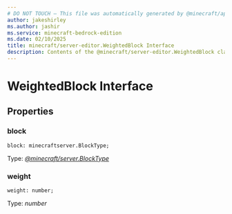 ```yaml
---
# DO NOT TOUCH — This file was automatically generated by @minecraft/api-docs-generator, to report problems file an issue at https://github.com/Mojang/minecraft-scripting-libraries
author: jakeshirley
ms.author: jashir
ms.service: minecraft-bedrock-edition
ms.date: 02/10/2025
title: minecraft/server-editor.WeightedBlock Interface
description: Contents of the @minecraft/server-editor.WeightedBlock class.
---
```

# WeightedBlock Interface

## Properties

### **block**
`block: minecraftserver.BlockType;`

Type: [*@minecraft/server.BlockType*](../../../scriptapi/minecraft/server/BlockType.md)

### **weight**
`weight: number;`

Type: *number*

